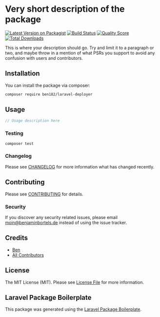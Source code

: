 # Very short description of the package

[![Latest Version on Packagist](https://img.shields.io/packagist/v/ben182/laravel-deployer.svg?style=flat-square)](https://packagist.org/packages/ben182/laravel-deployer)
[![Build Status](https://img.shields.io/travis/ben182/laravel-deployer/master.svg?style=flat-square)](https://travis-ci.org/ben182/laravel-deployer)
[![Quality Score](https://img.shields.io/scrutinizer/g/ben182/laravel-deployer.svg?style=flat-square)](https://scrutinizer-ci.com/g/ben182/laravel-deployer)
[![Total Downloads](https://img.shields.io/packagist/dt/ben182/laravel-deployer.svg?style=flat-square)](https://packagist.org/packages/ben182/laravel-deployer)

This is where your description should go. Try and limit it to a paragraph or two, and maybe throw in a mention of what PSRs you support to avoid any confusion with users and contributors.

## Installation

You can install the package via composer:

```bash
composer require ben182/laravel-deployer
```

## Usage

``` php
// Usage description here
```

### Testing

``` bash
composer test
```

### Changelog

Please see [CHANGELOG](CHANGELOG.md) for more information what has changed recently.

## Contributing

Please see [CONTRIBUTING](CONTRIBUTING.md) for details.

### Security

If you discover any security related issues, please email moin@benjaminbortels.de instead of using the issue tracker.

## Credits

- [Ben](https://github.com/ben182)
- [All Contributors](../../contributors)

## License

The MIT License (MIT). Please see [License File](LICENSE.md) for more information.

## Laravel Package Boilerplate

This package was generated using the [Laravel Package Boilerplate](https://laravelpackageboilerplate.com).
